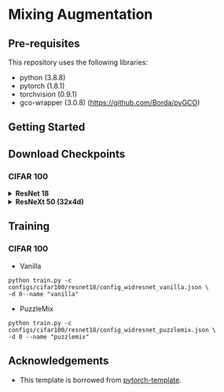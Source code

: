# Mixing Augmentation

## Pre-requisites
This repository uses the following libraries:
* python (3.8.8)
* pytorch (1.8.1)
* torchvision (0.9.1)
* gco-wrapper (3.0.8) (https://github.com/Borda/pyGCO)

## Getting Started

## Download Checkpoints
### CIFAR 100

<details close>
<summary><b>ResNet 18</b></summary>

#### Training details
    Batch size     : 100
    Optimizier     : SGD
    Learning rate  : 0.1
    Weight decay   : 1e-4
    Scheduler      : Cosine annealing
    Number of GPUs : 1

#### Quantitative results (Best Top-1 & Top-5 Acc. (%) / Running Time)
Method | 200 epochs | 400 epochs | 800 epochs | 1200 epochs |
:--| :--: | :--: | :--: | :--: |
Vanilla                                                               | [76.56 / 92.95<br>(1h 59m)]() | [77.27 / 93.15<br>(3h 54m)]() | [77.97 / 93.50<br>(7h 49m)]() | [77.82 / 93.72<br>(11h 47m)]() |
Mixup (p=1.0)<br />[[ICLR '18](https://arxiv.org/abs/1710.09412)]     | [78.56 / 93.33<br>(1h 58m)]() | [80.02 / 93.42<br>(3h 56m)]() | [79.68 / 93.20<br>(7h 53m)]() | [80.16 / 92.97<br>(11h 55m)]() |
CutMix (p=0.5)<br />[[ICCV '19](https://arxiv.org/abs/1905.04899)]    | [79.46 / 94.36<br>(1h 57m)]() | [79.85 / 94.73<br>(3h 55m)]() | [80.46 / 94.72<br>(8h 00m)]() | [80.25 / 94.66<br>(11h 51m)]() |
ResizeMix (p=0.5)<br />[[arXiv '20](https://arxiv.org/abs/2012.11101)]| [79.32 / 94.24<br>(1h 57m)]() | [79.90 / 94.46<br>(3h 56m)]() | [79.95 / 94.39<br>(7h 46m)]() | [79.59 / 94.39<br>(11h 48m)]() |
PuzzleMix (p=0.5)<br />[[ICML '20](https://arxiv.org/abs/2009.06962)] | [79.11 / 94.26<br>(3h 17m)]() | [80.02 / 94.80<br>(6h 35m)]() | [81.12 / 95.36<br>(13h 12m)]() | [81.38 / 95.23<br>(20h 18m)]() |
PuzzleMix (p=1.0)<br />[[ICML '20](https://arxiv.org/abs/2009.06962)] | [79.63 / 94.46<br>(4h 39m)]() | [80.72 / 94.27<br>(9h 19m)]() | [81.25 / 94.72<br>(18h 42m)]() | [80.45 / 94.45<br>(1d 5h 11m)]() |


#### Quantitative results (Median of Top-1 Acc. in the last 10 epochs (%) / Running Time)
Method | 200 epochs | 400 epochs | 800 epochs | 1200 epochs |
:--| :--: | :--: | :--: | :--: |
Vanilla                                                               | 76.47<br>(1h 59m) | 77.14<br>(3h 54m) | 77.72<br>(7h 49m) | 77.65<br>(11h m) |
Mixup (p=1.0)<br />[[ICLR '18](https://arxiv.org/abs/1710.09412)]     | 78.16<br>(1h 58m) | 79.67<br>(3h 56m) | 79.22<br>(7h 53m) | 79.43<br>(11h 55m) |
CutMix (p=0.5)<br />[[ICCV '19](https://arxiv.org/abs/1905.04899)]    | 79.31<br>(1h 57m) | 79.72<br>(3h 55m) | 80.30<br>(8h 00m) | 80.11<br>(11h 51m) |
ResizeMix (p=0.5)<br />[[arXiv '20](https://arxiv.org/abs/2012.11101)]| 79.08<br>(1h 57m) | 79.56<br>(3h 56m) | 79.78<br>(7h 46m) | 79.44<br>(11h 48m) |
PuzzleMix (p=0.5)<br />[[ICML '20](https://arxiv.org/abs/2009.06962)] | 78.95<br>(3h 17m) | 79.90<br>(6h 35m) | 80.87<br>(13h 12m) | 81.12<br>(20h 18m) |
PuzzleMix (p=1.0)<br />[[ICML '20](https://arxiv.org/abs/2009.06962)] | 79.35<br>(4h 39m) | 80.52<br>(9h 19m) | 81.10<br>(18h 42m) | 80.27<br>(1d 5h 11m) |
</details>


<details close>
<summary><b>ResNeXt 50 (32x4d)</b></summary>

#### Training details
    Batch size     : 100
    Optimizier     : SGD
    Learning rate  : 0.1
    Weight decay   : 1e-4
    Scheduler      : Cosine annealing
    Number of GPUs : 1

#### Quantitative results (Best Top-1 & Top-5 Acc. (%) / Running Time)
Method | 200 epochs | 400 epochs | 800 epochs | 1200 epochs |
:--| :--: | :--: | :--: | :--: |
Vanilla                                                                | [79.33 / 94.52<br>(7h 11m)]() | [80.14 / 95.12<br>(14h 15m)]() | [80.88 / 94.90<br>(1d 4h 43m)]() | [81.24 / 95.33<br>(1d 18h 16m)]() |
Mixup (p=1.0)<br />[[ICLR '18](https://arxiv.org/abs/1710.09412)]      | [81.92 / 94.82<br>(7h 12m)]() | [82.21 / 94.19<br>(14h 20m)]() | [82.32 / 93.88<br>(1d 4h 45m)]() | [81.81 / 93.52<br>(1d 19h 01m)]() |
CutMix (p=0.5)<br />[[ICCV '19](https://arxiv.org/abs/1905.04899)]     | [82.22 / 95.13<br>(7h 11m)]() | [81.57 / 94.42<br>(14h 15m)]() | [81.60 / 94.72<br>(1d 4h 25m)]() | [80.64 / 94.22<br>(1d 17h 53m)]() |
ResizeMix (p=0.5)<br />[[arXiv '20](https://arxiv.org/abs/2012.11101)] | [81.62 / 95.41<br>(7h 10m)]() | [82.21 / 95.11<br>(14h 17m)]() | [80.79 / 94.22<br>(1d 4h 29m)]() | [80.21 / 94.19<br>(1d 18h 18m)]() |
PuzzleMix (p=0.5)<br />[[ICML '20](https://arxiv.org/abs/2009.06962)]  | [82.54 / 95.78<br>(11h 45m)]() | [83.21 / 96.27<br>(22h 42m)]() | [83.68 / 96.12<br>(1d 23h 00m)]() | [83.34 / 95.90<br>(2d 20h 12m)]() |
PuzzleMix (p=1.0)<br />[[ICML '20](https://arxiv.org/abs/2009.06962)]  | [82.80 / 95.58<br>(15h 03m)]() | [82.73 / 95.17<br>(1d 7h 31m)]() | [81.47 / 94.63<br>(2d 13h 04m)]() | [79.86 / 93.54<br>(3d 20h 27m)]() |


#### Quantitative results (Median of Top-1 Acc. in the last 10 epochs (%) / Running Time)
Method | 200 epochs | 400 epochs | 800 epochs | 1200 epochs |
:--| :--: | :--: | :--: | :--: |
Vanilla                                                                | 79.01<br>(7h 11m) | 79.89<br>(14h 15m) | 80.58<br>(1d 4h 43m) | 80.96<br>(1d 18h 16m) |
Mixup (p=1.0)<br />[[ICLR '18](https://arxiv.org/abs/1710.09412)]      | 81.27<br>(7h 12m) | 81.65<br>(14h 20m) | 81.42<br>(1d 4h 45m) | 81.22<br>(1d 19h 01m) |
CutMix (p=0.5)<br />[[ICCV '19](https://arxiv.org/abs/1905.04899)]     | 82.06<br>(7h 11m) | 81.10<br>(14h 15m) | 81.23<br>(1d 4h 25m) | 80.24<br>(1d 17h 53m) |
ResizeMix (p=0.5)<br />[[arXiv '20](https://arxiv.org/abs/2012.11101)] | 81.38<br>(7h 10m) | 82.02<br>(14h 17m) | 80.24<br>(1d 4h 29m) | 79.79<br>(1d 18h 18m) |
PuzzleMix (p=0.5)<br />[[ICML '20](https://arxiv.org/abs/2009.06962)]  | 82.37<br>(11h 45m) | 82.98<br>(22h 42m) | 83.43<br>(1d 23h 00m) | 83.11<br>(2d 20h 12m) |
PuzzleMix (p=1.0)<br />[[ICML '20](https://arxiv.org/abs/2009.06962)]  | 82.59<br>(15h 03m) | 82.18<br>(1d 7h 31m) | 80.94<br>(2d 13h 04m) | 79.06<br>(3d 20h 27m) |
</details>

## Training
### CIFAR 100
* Vanilla
```Shell
python train.py -c configs/cifar100/resnet18/config_widresnet_vanilla.json \
-d 0--name "vanilla"
```
* PuzzleMix
```Shell
python train.py -c configs/cifar100/resnet18/config_widresnet_puzzlemix.json \
-d 0 --name "puzzlemix"
```

## Acknowledgements
* This template is borrowed from [pytorch-template](https://github.com/victoresque/pytorch-template).
